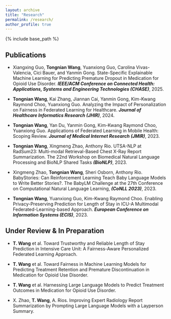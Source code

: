 ```yaml
---
layout: archive
title: "Research"
permalink: /research/
author_profile: true
---
```


{% include base_path %}


Publications
------
- Xiangxing Guo, **Tongnian Wang**, Yuanxiong Guo, Carolina Vivas-Valencia, Cici Bauer, and Yanmin Gong.
    State-Specific Explainable Machine Learning for Predicting Premature Dropout in Medication for Opioid Use Disorder. ***IEEE/ACM Conference on Connected Health: Applications, Systems and Engineering Technologies (CHASE)***, 2025. 

- **Tongnian Wang**, Kai Zhang, Jiannan Cai, Yanmin Gong, Kim-Kwang Raymond Choo, Yuanxiong Guo.
    Analyzing the Impact of Personalization on Fairness in Federated Learning for Healthcare. ***Journal of Healthcare Informatics Research (JHIR)***, 2024. 

- **Tongnian Wang**, Yan Du, Yanmin Gong, Kim-Kwang Raymond Choo, Yuanxiong Guo.
    Applications of Federated Learning in Mobile Health: Scoping Review. ***Journal of Medical Internet Research (JMIR)***, 2023.

- **Tongnian Wang**, Xingmeng Zhao, Anthony Rio.
    UTSA-NLP at RadSum23: Multi-modal Retrieval-Based Chest X-Ray Report Summarization. The 22nd Workshop on Biomedical Natural Language Processing and BioNLP Shared Tasks ***(BioNLP)***, 2023.

- Xingmeng Zhao, **Tongnian Wang**, Sheri Osborn, Anthony Rio.
    BabyStories: Can Reinforcement Learning Teach Baby Language Models to Write Better Stories?. The BabyLM Challenge at the 27th Conference on Computational Natural Language Learning, ***(CoNLL 2023)***, 2023.

- **Tongnian Wang**, Yuanxiong Guo, Kim-Kwang Raymond Choo. 
    Enabling Privacy-Preserving Prediction for Length of Stay in ICU-A Multimodal Federated-Learning-based Approach. ***European Conference on Information Systems (ECIS)***, 2023.

Under Review & In Preparation
------

- **T. Wang** et al.
    Toward Trustworthy and Reliable Length of Stay Prediction in Intensive Care Unit: A Fairness-Aware Personalized Federated Learning Approach. 

- **T. Wang** et al.
    Toward Fairness in Machine Learning Models for Predicting Treatment Retention and Premature Discontinuation in Medication for Opioid Use Disorder. 

- **T. Wang** et al.
    Harnessing Large Language Models to Predict Treatment Outcomes in Medication for Opioid Use Disorder. 

- X. Zhao, **T. Wang**, A. Rios.
    Improving Expert Radiology Report Summarization by Prompting Large Language Models with a Layperson Summary. 